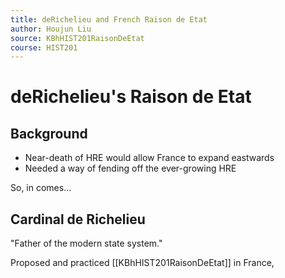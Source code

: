 ```yaml
---
title: deRichelieu and French Raison de Etat
author: Houjun Liu
source: KBhHIST201RaisonDeEtat
course: HIST201
---
```


# deRichelieu's Raison de Etat

## Background
* Near-death of HRE would allow France to expand eastwards
* Needed a way of fending off the ever-growing HRE

So, in comes...

## Cardinal de Richelieu
"Father of the modern state system."

Proposed and practiced [[KBhHIST201RaisonDeEtat]] in France,

